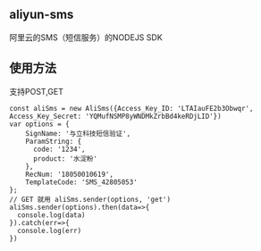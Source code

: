 ## aliyun-sms
阿里云的SMS（短信服务）的NODEJS SDK

## 使用方法
支持POST,GET

    const aliSms = new AliSms({Access_Key_ID: 'LTAIauFE2b3Obwqr', Access_Key_Secret: 'YQMufNSMP8yWNDMkZrbBd4keRDjLID'})
    var options = {
        SignName: '与立科技短信验证',
        ParamString: {
          code: '1234',
          product: '水淀粉'
        },
        RecNum: '18050010619', 
        TemplateCode: 'SMS_42805053'
    };
    // GET 就用 aliSms.sender(options, 'get')
    aliSms.sender(options).then(data=>{
      console.log(data)
    }).catch(err=>{
      console.log(err)
    })
   
